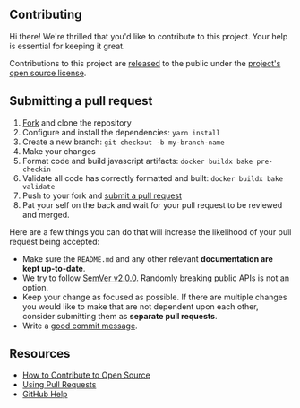 ## Contributing

Hi there! We're thrilled that you'd like to contribute to this project. Your help is essential for keeping it great.

Contributions to this project are [released](https://docs.github.com/en/github/site-policy/github-terms-of-service#6-contributions-under-repository-license)
to the public under the [project's open source license](LICENSE).

## Submitting a pull request

1. [Fork](https://github.com/crazy-max/ghaction-setup-docker/fork) and clone the repository
2. Configure and install the dependencies: `yarn install`
3. Create a new branch: `git checkout -b my-branch-name`
4. Make your changes
5. Format code and build javascript artifacts: `docker buildx bake pre-checkin`
6. Validate all code has correctly formatted and built: `docker buildx bake validate`
7. Push to your fork and [submit a pull request](https://github.com/crazy-max/ghaction-setup-docker/compare)
8. Pat your self on the back and wait for your pull request to be reviewed and merged.

Here are a few things you can do that will increase the likelihood of your pull request being accepted:

- Make sure the `README.md` and any other relevant **documentation are kept up-to-date**.
- We try to follow [SemVer v2.0.0](https://semver.org/). Randomly breaking public APIs is not an option.
- Keep your change as focused as possible. If there are multiple changes you would like to make that are not dependent upon each other, consider submitting them as **separate pull requests**.
- Write a [good commit message](http://tbaggery.com/2008/04/19/a-note-about-git-commit-messages.html).

## Resources

- [How to Contribute to Open Source](https://opensource.guide/how-to-contribute/)
- [Using Pull Requests](https://docs.github.com/en/github/collaborating-with-issues-and-pull-requests/about-pull-requests)
- [GitHub Help](https://docs.github.com/en)
